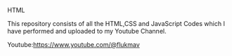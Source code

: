 HTML

This repository consists of all the HTML,CSS and JavaScript Codes which I have performed and uploaded to my Youtube Channel.

Youtube:https://www.youtube.com/@flukmav
